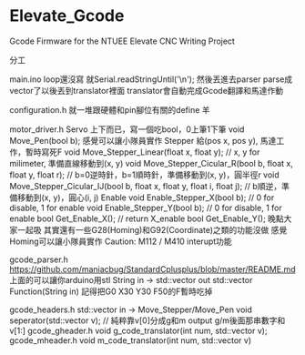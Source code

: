 # Elevate_Gcode
Gcode Firmware for the NTUEE Elevate CNC Writing Project

分工

main.ino
  loop還沒寫
  就Serial.readStringUntil('\n');
  然後丟進去parser
  parse成vector了以後丟到translator裡面
  translator會自動完成Gcode翻譯和馬達作動

configuration.h
  就一堆跟硬體和pin腳位有關的define
  羊
  
motor_driver.h
  Servo
    上下而已，寫一個吃bool，0上筆1下筆
    void Move_Pen(bool b);
    感覺可以讓小隊員實作
  Stepper
    給(pos x, pos y), 馬達工作，暫時寫死F
    void Move_Stepper_Linear(float x, float y); // x, y for milimeter, 準備直線移動到(x, y)
    void Move_Stepper_Cicular_R(bool b, float x, float y, float r); // b=0逆時針，b=1順時針，準備移動到(x, y)，圓半徑r
    void Move_Stepper_Cicular_IJ(bool b, float x, float y, float i, float j); // b順逆，準備移動到(x, y)，圓心(i, j)
  Enable
    void Enable_Stepper_X(bool b); // 0 for disable, 1 for enable
    void Enable_Stepper_Y(bool b); // 0 for disable, 1 for enable
    bool Get_Enable_X(); // return X_enable
    bool Get_Enable_Y();
  晚點大家一起吸
  其實還有一些G28(Homing)和G92(Coordinate)之類的功能沒做
  感覺Homing可以讓小隊員實作
  Caution: M112 / M410 interupt功能
    
gcode_parser.h
  https://github.com/maniacbug/StandardCplusplus/blob/master/README.md
  上面的可以讓你arduino用stl
  String in -> std::vector<String> out
  std::vector<String> Function(String in)
  記得把G0 X30 Y30 F50的F暫時吃掉
  
gcode_headers.h
  std::vector in -> Move_Stepper/Move_Pen
  void seperator(std::vector<String> v); // 純粹靠v[0]分成g和m
  output g/m後面那串數字和v[1:]
  gcode_gheader.h
    void g_code_translator(int num, std::vector<String> v);
  gcode_mheader.h
    void m_code_translator(int num, std::vector<String> v)
